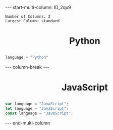 

--- start-multi-column: ID_2qu9
```column-settings
Number of Columns: 2
Largest Column: standard
```

# <p align="center">Python</p>
```python
language = "Python"
```
--- column-break ---


# <p align="center">JavaScript</p>
```javascript
var language = "JavaScript";
let language = "JavaScript";
const language = "JavaScript";
```
--- end-multi-column
